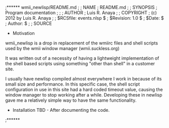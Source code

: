 ;****** wmii_newlisp/README.md
;
; NAME 
;   README.md
; 
; SYNOPSIS 
;    Program documentation
;
;
; AUTHOR 
;    Luis R. Anaya
; 
; COPYRIGHT 
;    (c) 2012 by Luis R. Anaya
; 
; $RCSfile: events.nlsp $
; $Revision: 1.0 $
; $Date: $
; Author: $
;
; SOURCE
 
* Motivation
 
wmii_newlisp is a drop in replacement of the wmiirc files and shell scripts 
used by the wmii window manager (wmii.suckless.org)

It was written out of a necessity of having a lightweight implementation
of the shell based scripts using something "other than shell"
in a customer site. 

I usually have newlisp compiled almost everywhere I work in because of its 
small size and performance.  In this specific case, the shell script 
configuration in use in this site had a hard coded timeout value, causing
the window manager to stop working after a while. Developing
these in newlisp gave me a relatively simple way to have the
same functionality. 

* Installation 
TBD - After documenting the code.

;******
